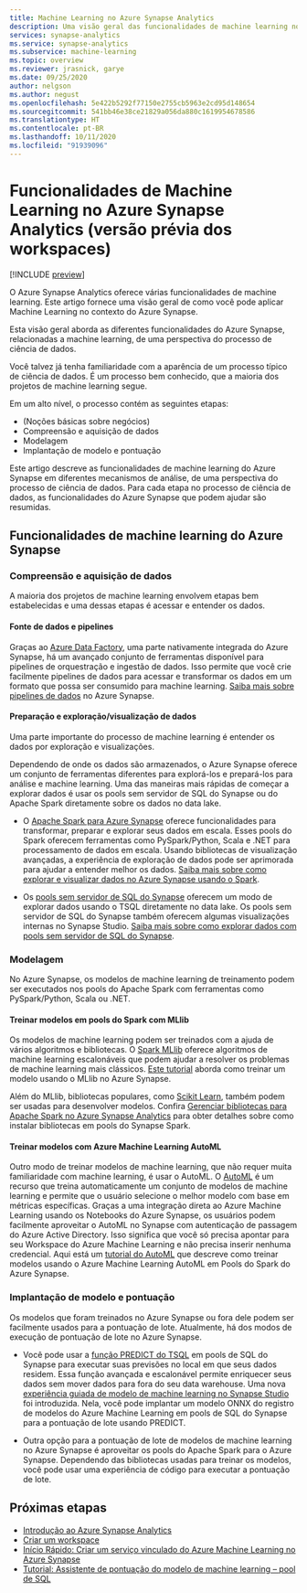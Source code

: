 ```yaml
---
title: Machine Learning no Azure Synapse Analytics
description: Uma visão geral das funcionalidades de machine learning no Azure Synapse Analytics.
services: synapse-analytics
ms.service: synapse-analytics
ms.subservice: machine-learning
ms.topic: overview
ms.reviewer: jrasnick, garye
ms.date: 09/25/2020
author: nelgson
ms.author: negust
ms.openlocfilehash: 5e422b5292f77150e2755cb5963e2cd95d148654
ms.sourcegitcommit: 541bb46e38ce21829a056da880c1619954678586
ms.translationtype: HT
ms.contentlocale: pt-BR
ms.lasthandoff: 10/11/2020
ms.locfileid: "91939096"
---
```

# <a name="machine-learning-capabilities-in-azure-synapse-analytics-workspaces-preview"></a>Funcionalidades de Machine Learning no Azure Synapse Analytics (versão prévia dos workspaces)

[!INCLUDE [preview](../includes/note-preview.md)]

O Azure Synapse Analytics oferece várias funcionalidades de machine learning. Este artigo fornece uma visão geral de como você pode aplicar Machine Learning no contexto do Azure Synapse.

Esta visão geral aborda as diferentes funcionalidades do Azure Synapse, relacionadas a machine learning, de uma perspectiva do processo de ciência de dados.

Você talvez já tenha familiaridade com a aparência de um processo típico de ciência de dados. É um processo bem conhecido, que a maioria dos projetos de machine learning segue.

Em um alto nível, o processo contém as seguintes etapas:
* (Noções básicas sobre negócios)
* Compreensão e aquisição de dados
* Modelagem
* Implantação de modelo e pontuação

Este artigo descreve as funcionalidades de machine learning do Azure Synapse em diferentes mecanismos de análise, de uma perspectiva do processo de ciência de dados. Para cada etapa no processo de ciência de dados, as funcionalidades do Azure Synapse que podem ajudar são resumidas.

## <a name="azure-synapse-machine-learning-capabilities"></a>Funcionalidades de machine learning do Azure Synapse

### <a name="data-acquisition-and-understanding"></a>Compreensão e aquisição de dados

A maioria dos projetos de machine learning envolvem etapas bem estabelecidas e uma dessas etapas é acessar e entender os dados.

#### <a name="data-source-and-pipelines"></a>Fonte de dados e pipelines

Graças ao [Azure Data Factory](/azure/data-factory/introduction), uma parte nativamente integrada do Azure Synapse, há um avançado conjunto de ferramentas disponível para pipelines de orquestração e ingestão de dados. Isso permite que você crie facilmente pipelines de dados para acessar e transformar os dados em um formato que possa ser consumido para machine learning. [Saiba mais sobre pipelines de dados](/azure/data-factory/concepts-pipelines-activities?toc=/azure/synapse-analytics/toc.json&bc=/azure/synapse-analytics/breadcrumb/toc.json) no Azure Synapse. 

#### <a name="data-preparation-and-explorationvisualization"></a>Preparação e exploração/visualização de dados

Uma parte importante do processo de machine learning é entender os dados por exploração e visualizações.

Dependendo de onde os dados são armazenados, o Azure Synapse oferece um conjunto de ferramentas diferentes para explorá-los e prepará-los para análise e machine learning. Uma das maneiras mais rápidas de começar a explorar dados é usar os pools sem servidor de SQL do Synapse ou do Apache Spark diretamente sobre os dados no data lake.

* O [Apache Spark para Azure Synapse](../spark/apache-spark-overview.md) oferece funcionalidades para transformar, preparar e explorar seus dados em escala. Esses pools do Spark oferecem ferramentas como PySpark/Python, Scala e .NET para processamento de dados em escala. Usando bibliotecas de visualização avançadas, a experiência de exploração de dados pode ser aprimorada para ajudar a entender melhor os dados. [Saiba mais sobre como explorar e visualizar dados no Azure Synapse usando o Spark](../get-started-analyze-spark.md).

* Os [pools sem servidor de SQL do Synapse](../sql/on-demand-workspace-overview.md) oferecem um modo de explorar dados usando o TSQL diretamente no data lake. Os pools sem servidor de SQL do Synapse também oferecem algumas visualizações internas no Synapse Studio. [Saiba mais sobre como explorar dados com pools sem servidor de SQL do Synapse](../get-started-analyze-sql-on-demand.md).

### <a name="modeling"></a>Modelagem

No Azure Synapse, os modelos de machine learning de treinamento podem ser executados nos pools do Apache Spark com ferramentas como PySpark/Python, Scala ou .NET.

#### <a name="train-models-on-spark-pools-with-mllib"></a>Treinar modelos em pools do Spark com MLlib

Os modelos de machine learning podem ser treinados com a ajuda de vários algoritmos e bibliotecas. O [Spark MLlib](http://spark.apache.org/docs/latest/ml-guide.html) oferece algoritmos de machine learning escalonáveis que podem ajudar a resolver os problemas de machine learning mais clássicos. [Este tutorial](../spark/apache-spark-machine-learning-mllib-notebook.md) aborda como treinar um modelo usando o MLlib no Azure Synapse.

Além do MLlib, bibliotecas populares, como [Scikit Learn](https://scikit-learn.org/stable/), também podem ser usadas para desenvolver modelos. Confira [Gerenciar bibliotecas para Apache Spark no Azure Synapse Analytics](../spark/apache-spark-azure-portal-add-libraries.md) para obter detalhes sobre como instalar bibliotecas em pools do Synapse Spark.

#### <a name="train-models-with-azure-machine-learning-automl"></a>Treinar modelos com Azure Machine Learning AutoML

Outro modo de treinar modelos de machine learning, que não requer muita familiaridade com machine learning, é usar o AutoML. O [AutoML](/azure/machine-learning/concept-automated-ml) é um recurso que treina automaticamente um conjunto de modelos de machine learning e permite que o usuário selecione o melhor modelo com base em métricas específicas. Graças a uma integração direta ao Azure Machine Learning usando os Notebooks do Azure Synapse, os usuários podem facilmente aproveitar o AutoML no Synapse com autenticação de passagem do Azure Active Directory.  Isso significa que você só precisa apontar para seu Workspace do Azure Machine Learning e não precisa inserir nenhuma credencial. Aqui está um [tutorial do AutoML](../spark/apache-spark-azure-machine-learning-tutorial.md) que descreve como treinar modelos usando o Azure Machine Learning AutoML em Pools do Spark do Azure Synapse.

### <a name="model-deployment-and-scoring"></a>Implantação de modelo e pontuação

Os modelos que foram treinados no Azure Synapse ou fora dele podem ser facilmente usados para a pontuação de lote. Atualmente, há dos modos de execução de pontuação de lote no Azure Synapse.

* Você pode usar a [função PREDICT do TSQL](../sql-data-warehouse/sql-data-warehouse-predict.md) em pools de SQL do Synapse para executar suas previsões no local em que seus dados residem. Essa função avançada e escalonável permite enriquecer seus dados sem mover dados para fora do seu data warehouse. Uma nova [experiência guiada de modelo de machine learning no Synapse Studio](https://aka.ms/synapse-ml-ui) foi introduzida. Nela, você pode implantar um modelo ONNX do registro de modelos do Azure Machine Learning em pools de SQL do Synapse para a pontuação de lote usando PREDICT.

* Outra opção para a pontuação de lote de modelos de machine learning no Azure Synapse é aproveitar os pools do Apache Spark para o Azure Synapse. Dependendo das bibliotecas usadas para treinar os modelos, você pode usar uma experiência de código para executar a pontuação de lote.

## <a name="next-steps"></a>Próximas etapas

* [Introdução ao Azure Synapse Analytics](../get-started.md)
* [Criar um workspace](../get-started-create-workspace.md)
* [Início Rápido: Criar um serviço vinculado do Azure Machine Learning no Azure Synapse](quickstart-integrate-azure-machine-learning.md)
* [Tutorial: Assistente de pontuação do modelo de machine learning – pool de SQL](tutorial-sql-pool-model-scoring-wizard.md)
